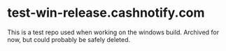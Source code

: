 ﻿# test-win-release.cashnotify.com

This is a test repo used when working on the windows build.
Archived for now, but could probably be safely deleted.
